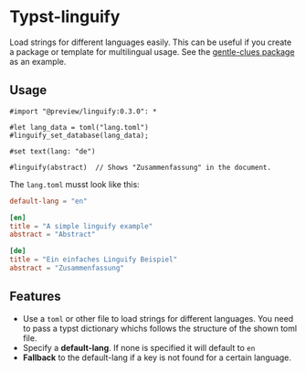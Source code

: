 # Typst-linguify

Load strings for different languages easily. This can be useful if you create a package or template for multilingual usage. See the [gentle-clues package](https://github.com/jomaway/typst-gentle-clues) as an example.

## Usage

```typst
#import "@preview/linguify:0.3.0": *

#let lang_data = toml("lang.toml")
#linguify_set_database(lang_data);

#set text(lang: "de")

#linguify(abstract)  // Shows "Zusammenfassung" in the document.
```

The `lang.toml` musst look like this:

```toml
default-lang = "en"

[en]
title = "A simple linguify example"
abstract = "Abstract"

[de]
title = "Ein einfaches Linguify Beispiel"
abstract = "Zusammenfassung"
```

## Features

- Use a `toml` or other file to load strings for different languages. You need to pass a typst dictionary whichs follows the structure of the shown toml file.
- Specify a **default-lang**. If none is specified it will default to `en`
- **Fallback** to the default-lang if a key is not found for a certain language.